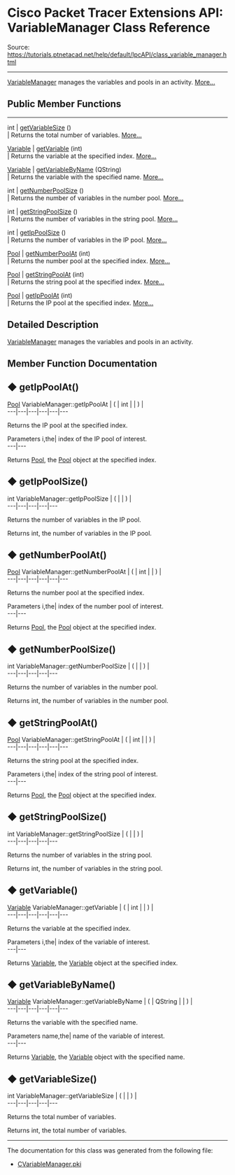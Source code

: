 # Cisco Packet Tracer Extensions API: VariableManager Class Reference

Source: https://tutorials.ptnetacad.net/help/default/IpcAPI/class_variable_manager.html

---

[VariableManager](class_variable_manager.html "VariableManager manages the variables and pools in an activity.") manages the variables and pools in an activity. [More...](class_variable_manager.html#details)

##  Public Member Functions  
  
---  
int | [getVariableSize](class_variable_manager.html#a20be790b563338a78c010dd1aaf7f838) ()  
| Returns the total number of variables. [More...](class_variable_manager.html#a20be790b563338a78c010dd1aaf7f838)  
  
[Variable](class_variable.html) | [getVariable](class_variable_manager.html#a73123304c2d248d1250410e51e29f87d) (int)  
| Returns the variable at the specified index. [More...](class_variable_manager.html#a73123304c2d248d1250410e51e29f87d)  
  
[Variable](class_variable.html) | [getVariableByName](class_variable_manager.html#ae5bce0831ad4fb814b2bc7008d948255) (QString)  
| Returns the variable with the specified name. [More...](class_variable_manager.html#ae5bce0831ad4fb814b2bc7008d948255)  
  
int | [getNumberPoolSize](class_variable_manager.html#af98e25f88d74b777d3c7c8985a6f8ebf) ()  
| Returns the number of variables in the number pool. [More...](class_variable_manager.html#af98e25f88d74b777d3c7c8985a6f8ebf)  
  
int | [getStringPoolSize](class_variable_manager.html#ac492c90dc511c604bc45f42d7a520ba4) ()  
| Returns the number of variables in the string pool. [More...](class_variable_manager.html#ac492c90dc511c604bc45f42d7a520ba4)  
  
int | [getIpPoolSize](class_variable_manager.html#abe0c19e3c6278a31b0fd3bbd826c0c2e) ()  
| Returns the number of variables in the IP pool. [More...](class_variable_manager.html#abe0c19e3c6278a31b0fd3bbd826c0c2e)  
  
[Pool](class_pool.html) | [getNumberPoolAt](class_variable_manager.html#a5fd8c3e094d8193433dd3064bccc640a) (int)  
| Returns the number pool at the specified index. [More...](class_variable_manager.html#a5fd8c3e094d8193433dd3064bccc640a)  
  
[Pool](class_pool.html) | [getStringPoolAt](class_variable_manager.html#a969be794daae9abbec62a14be2fec071) (int)  
| Returns the string pool at the specified index. [More...](class_variable_manager.html#a969be794daae9abbec62a14be2fec071)  
  
[Pool](class_pool.html) | [getIpPoolAt](class_variable_manager.html#a408b70151018f788095d769b680d386e) (int)  
| Returns the IP pool at the specified index. [More...](class_variable_manager.html#a408b70151018f788095d769b680d386e)  
  
  
## Detailed Description

[VariableManager](class_variable_manager.html "VariableManager manages the variables and pools in an activity.") manages the variables and pools in an activity. 

## Member Function Documentation

## ◆ getIpPoolAt()

[Pool](class_pool.html) VariableManager::getIpPoolAt  | ( | int  | | ) |   
---|---|---|---|---|---  
  
Returns the IP pool at the specified index. 

Parameters
     i,the| index of the IP pool of interest.  
---|---  
  
Returns
    [Pool](class_pool.html "Pool is the base class for all variable pools for activities."), the [Pool](class_pool.html "Pool is the base class for all variable pools for activities.") object at the specified index. 

## ◆ getIpPoolSize()

int VariableManager::getIpPoolSize  | ( | | ) |   
---|---|---|---|---  
  
Returns the number of variables in the IP pool. 

Returns
    int, the number of variables in the IP pool. 

## ◆ getNumberPoolAt()

[Pool](class_pool.html) VariableManager::getNumberPoolAt  | ( | int  | | ) |   
---|---|---|---|---|---  
  
Returns the number pool at the specified index. 

Parameters
     i,the| index of the number pool of interest.  
---|---  
  
Returns
    [Pool](class_pool.html "Pool is the base class for all variable pools for activities."), the [Pool](class_pool.html "Pool is the base class for all variable pools for activities.") object at the specified index. 

## ◆ getNumberPoolSize()

int VariableManager::getNumberPoolSize  | ( | | ) |   
---|---|---|---|---  
  
Returns the number of variables in the number pool. 

Returns
    int, the number of variables in the number pool. 

## ◆ getStringPoolAt()

[Pool](class_pool.html) VariableManager::getStringPoolAt  | ( | int  | | ) |   
---|---|---|---|---|---  
  
Returns the string pool at the specified index. 

Parameters
     i,the| index of the string pool of interest.  
---|---  
  
Returns
    [Pool](class_pool.html "Pool is the base class for all variable pools for activities."), the [Pool](class_pool.html "Pool is the base class for all variable pools for activities.") object at the specified index. 

## ◆ getStringPoolSize()

int VariableManager::getStringPoolSize  | ( | | ) |   
---|---|---|---|---  
  
Returns the number of variables in the string pool. 

Returns
    int, the number of variables in the string pool. 

## ◆ getVariable()

[Variable](class_variable.html) VariableManager::getVariable  | ( | int  | | ) |   
---|---|---|---|---|---  
  
Returns the variable at the specified index. 

Parameters
     i,the| index of the variable of interest.  
---|---  
  
Returns
    [Variable](class_variable.html "Variable is the base class for variables in the VariableManager."), the [Variable](class_variable.html "Variable is the base class for variables in the VariableManager.") object at the specified index. 

## ◆ getVariableByName()

[Variable](class_variable.html) VariableManager::getVariableByName  | ( | QString  | | ) |   
---|---|---|---|---|---  
  
Returns the variable with the specified name. 

Parameters
     name,the| name of the variable of interest.  
---|---  
  
Returns
    [Variable](class_variable.html "Variable is the base class for variables in the VariableManager."), the [Variable](class_variable.html "Variable is the base class for variables in the VariableManager.") object with the specified name. 

## ◆ getVariableSize()

int VariableManager::getVariableSize  | ( | | ) |   
---|---|---|---|---  
  
Returns the total number of variables. 

Returns
    int, the total number of variables. 

* * *

The documentation for this class was generated from the following file:

  * [CVariableManager.pki](_c_variable_manager_8pki.html)


